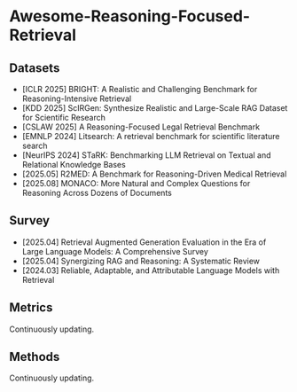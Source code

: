 # Awesome-Reasoning-Focused-Retrieval

## Datasets
- [ICLR 2025] BRIGHT: A Realistic and Challenging Benchmark for Reasoning-Intensive Retrieval
- [KDD 2025] ScIRGen: Synthesize Realistic and Large-Scale RAG Dataset for Scientific Research
- [CSLAW 2025] A Reasoning-Focused Legal Retrieval Benchmark
- [EMNLP 2024] Litsearch: A retrieval benchmark for scientific literature search
- [NeurIPS 2024] STaRK: Benchmarking LLM Retrieval on Textual and Relational Knowledge Bases
- [2025.05] R2MED: A Benchmark for Reasoning-Driven Medical Retrieval
- [2025.08] MONACO: More Natural and Complex Questions for Reasoning Across Dozens of Documents

## Survey
- [2025.04] Retrieval Augmented Generation Evaluation in the Era of Large Language Models: A Comprehensive Survey
- [2025.04] Synergizing RAG and Reasoning: A Systematic Review
- [2024.03] Reliable, Adaptable, and Attributable Language Models with Retrieval

## Metrics

Continuously updating.

## Methods

Continuously updating.
